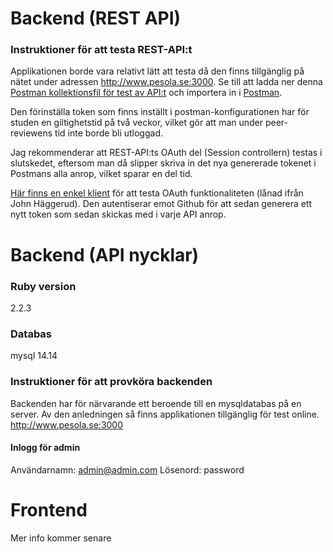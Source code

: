 # Backend (REST API)

### Instruktioner för att testa REST-API:t

Applikationen borde vara relativt lätt att testa då den finns tillgänglig på nätet under adressen http://www.pesola.se:3000.
Se till att ladda ner denna [Postman kollektionsfil för test av API:t](Climbing_report_REST_API_(ruby).json.postman_collection) och importera in i [Postman](https://chrome.google.com/webstore/detail/postman/fhbjgbiflinjbdggehcddcbncdddomop).

Den förinställa token som finns inställt i postman-konfigurationen har för studen en giltighetstid på två veckor, vilket gör att man under peer-reviewens tid inte borde bli utloggad.

Jag rekommenderar att REST-API:ts OAuth del (Session controllern) testas i slutskedet, eftersom man då slipper skriva in det nya genererade tokenet i Postmans alla anrop, vilket sparar en del tid.

[Här finns en enkel klient](http://www.pesola.se/temp/1dv450-client/) för att testa OAuth funktionaliteten (lånad ifrån John Häggerud). Den autentiserar emot Github för att sedan generera ett nytt token som sedan skickas med i varje API anrop.


# Backend (API nycklar)

### Ruby version

2.2.3

### Databas

mysql 14.14

### Instruktioner för att provköra backenden

Backenden har för närvarande ett beroende till en mysqldatabas på en server. Av den anledningen så finns applikationen tillgänglig för test online. http://www.pesola.se:3000
   
#### Inlogg för admin 
Användarnamn: admin@admin.com
Lösenord: password

# Frontend

Mer info kommer senare
